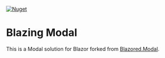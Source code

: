 [![Nuget](https://img.shields.io/nuget/v/BlazingModal.svg)](https://www.nuget.org/packages/BlazingModal/)

# Blazing Modal

This is a Modal solution for Blazor forked from [Blazored.Modal](https://github.com/Blazored/Modal).
